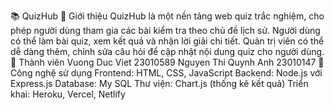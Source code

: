 📚 QuizHub
📌 Giới thiệu
QuizHub là một nền tảng web quiz trắc nghiệm, cho phép người dùng tham gia các bài kiểm tra theo chủ đề lịch sử. Người dùng có thể làm bài quiz, xem kết quả và nhận lời giải chi tiết. Quản trị viên có thể dễ dàng thêm, chỉnh sửa câu hỏi để cập nhật nội dung quiz cho người dùng.
👥 Thành viên
Vuong Duc Viet 23010589
Nguyen Thi Quynh Anh 23010147
🧰 Công nghệ sử dụng
Frontend: HTML, CSS, JavaScript
Backend: Node.js với Express.js
Database: My SQL
Thư viện: Chart.js (thống kê kết quả)
Triển khai: Heroku, Vercel, Netlify
